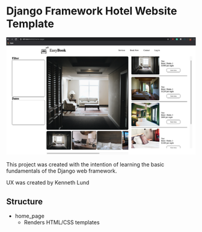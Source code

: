 # Django Framework Hotel Website Template

![alt text](https://github.com/Kenneth-Lund/Django-Hotel-Website/blob/master/readme_image.png)

This project was created with the intention of learning the basic fundamentals of the Django web framework.

UX was created by Kenneth Lund

## Structure

* home_page
  * Renders HTML/CSS templates

